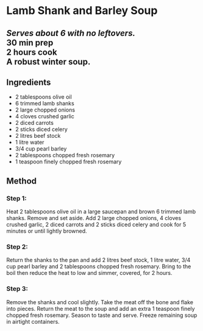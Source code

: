 # Lamb Shank and Barley Soup
_Serves about 6 with no leftovers._  
**30 min prep**  
**2 hours cook**  
A robust winter soup.
---

## Ingredients
- 2 tablespoons olive oil
- 6 trimmed lamb shanks
- 2 large chopped onions
- 4 cloves crushed garlic
- 2 diced carrots
- 2 sticks diced celery
- 2 litres beef stock
- 1 litre water
- 3/4 cup pearl barley
- 2 tablespoons chopped fresh rosemary
- 1 teaspoon finely chopped fresh rosemary

## Method
### Step 1:
Heat 2 tablespoons olive oil in a large saucepan and brown 6 trimmed lamb shanks.
Remove and set aside.
Add 2 large chopped onions, 4 cloves crushed garlic, 2 diced carrots and 2 sticks diced celery and cook for 5 minutes or until lightly browned.

### Step 2:
Return the shanks to the pan and add 2 litres beef stock, 1 litre water, 3/4 cup pearl barley and 2 tablespoons chopped fresh rosemary.
Bring to the boil then reduce the heat to low and simmer, covered, for 2 hours.

### Step 3:
Remove the shanks and cool slightly.
Take the meat off the bone and flake into pieces.
Return the meat to the soup and add an extra 1 teaspoon finely chopped fresh rosemary.
Season to taste and serve.
Freeze remaining soup in airtight containers.
